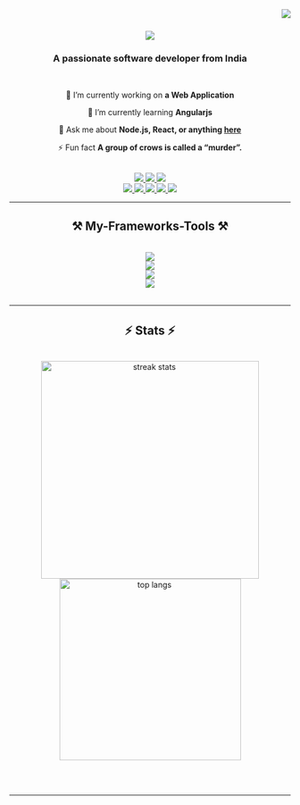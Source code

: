 <img align="right" src="https://visitor-badge.laobi.icu/badge?page_id=salesp07.salesp07" />


<h1 align="center">
    <img src="https://readme-typing-svg.demolab.com?font=Roboto&weight=900&size=43&duration=1000&pause=300&color=3355ff&center=true&vCenter=true&multiline=true&repeat=true&random=false&width=500&height=150&lines=Hi+there!;I+am+Michael Serwin" />
</h1>

<h3 align="center">A passionate software developer from India</h3>

<br/>

<div align="center">
 
 🔭 I’m currently working on **a Web Application**
 
 🌱 I’m currently learning **Angularjs**

💬 Ask me about **Node.js, React, or anything [here]((https://github.com/michaelserwin/michaelserwin))**

⚡ Fun fact **A group of crows is called a “murder”.**

 </div>
<br/>

<div align="center"> 
  <a href="mailto:miketroy345678@gmail.com">
    <img src="https://img.shields.io/badge/Gmail-333333?style=for-the-badge&logo=gmail&logoColor=red" />
  </a>
  <a href="https://www.linkedin.com/in/michael-serwin-s-sherwin-b24353220" target="_blank">
    <img src="https://img.shields.io/badge/LinkedIn-0077B5?style=for-the-badge&logo=linkedin&logoColor=white" target="_blank" />
  </a>
  <a href="https://github.com/michaelserwin" target="_blank">
     <img src="https://img.shields.io/badge/Portfolio-FF5722?style=for-the-badge&logo=todoist&logoColor=white" target="_blank" /> <!-- sqlite, safari, google-chrome are other good icon options -->
  </a>
      <br />
  <a href="https://www.instagram.com/sherwin._.f_i.z/">
    <img src="https://img.shields.io/badge/Instagram-E4405F?style=for-the-badge&logo=instagram&logoColor=white" />
  </a>
  <a href=" https://x.com/serwin30811?s=08">
    <img src="https://img.shields.io/badge/X-000000?style=for-the-badge&logo=x&logoColor=white
" />
  </a>
  <a href="https://leetcode.com/u/ferrusbelsingh/">
    <img src="https://img.shields.io/badge/-LeetCode-FFA116?style=for-the-badge&logo=LeetCode&logoColor=black" />
  </a>
    <a href="https://stackoverflow.com/users/19332074/belzinghferi">
    <img src="https://img.shields.io/badge/Stack_Overflow-FE7A16?style=for-the-badge&logo=stack-overflow&logoColor=white" />
  </a>
    <a href="https://www.facebook.com/profile.php?id=100005338876857">
    <img src="https://img.shields.io/badge/Facebook-1877F2?style=for-the-badge&logo=facebook&logoColor=white" />
  </a>
</div>
 <hr/>

<h2 align="center">⚒️ My-Frameworks-Tools ⚒️</h2>
<br/>
<div align="center">
    <img src="https://skillicons.dev/icons?i=html,css,bootstrap,javascript," /><br>
    <img src="https://skillicons.dev/icons?i=react,nodejs,angularjs,antdesign"/><br>
    <img src="https://skillicons.dev/icons?i=vscode,github,git,pycharm,babel" /><br>
    <img src="https://skillicons.dev/icons?i=xd,figma,canva" /><br>
</div>

<br/>
<hr/>

<h2 align="center">⚡ Stats ⚡</h2>
<br>
<div align="center" >
  <img width=390 src="https://streak-stats.demolab.com?user=michaelserwin%20&theme=transparent&hide_border=true&mode=weekly)](https://git.io/streak-stats" alt="streak stats"/>
  <img width=325 align="center" src="https://github-readme-stats.vercel.app/api/top-langs/?username=michaelserwin&layout=compact&theme=transparent" alt="top langs" />
</div>

<br/><br/>

<hr/>

<br/>
